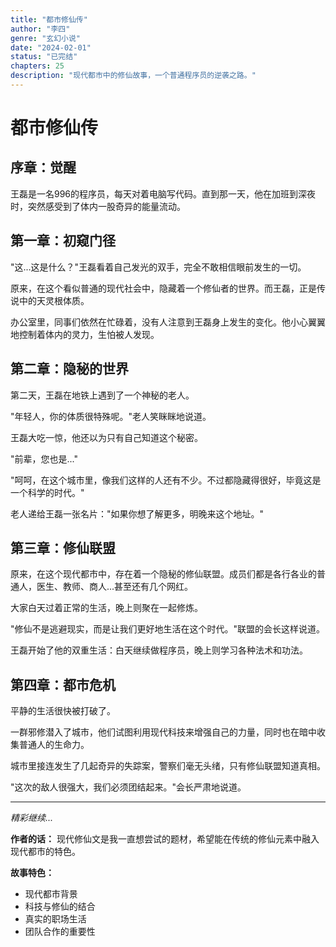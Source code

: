 ```yaml
---
title: "都市修仙传"
author: "李四"
genre: "玄幻小说"
date: "2024-02-01"
status: "已完结"
chapters: 25
description: "现代都市中的修仙故事，一个普通程序员的逆袭之路。"
---
```


# 都市修仙传

## 序章：觉醒

王磊是一名996的程序员，每天对着电脑写代码。直到那一天，他在加班到深夜时，突然感受到了体内一股奇异的能量流动。

## 第一章：初窥门径

"这...这是什么？"王磊看着自己发光的双手，完全不敢相信眼前发生的一切。

原来，在这个看似普通的现代社会中，隐藏着一个修仙者的世界。而王磊，正是传说中的天灵根体质。

办公室里，同事们依然在忙碌着，没有人注意到王磊身上发生的变化。他小心翼翼地控制着体内的灵力，生怕被人发现。

## 第二章：隐秘的世界

第二天，王磊在地铁上遇到了一个神秘的老人。

"年轻人，你的体质很特殊呢。"老人笑眯眯地说道。

王磊大吃一惊，他还以为只有自己知道这个秘密。

"前辈，您也是..."

"呵呵，在这个城市里，像我们这样的人还有不少。不过都隐藏得很好，毕竟这是一个科学的时代。"

老人递给王磊一张名片："如果你想了解更多，明晚来这个地址。"

## 第三章：修仙联盟

原来，在这个现代都市中，存在着一个隐秘的修仙联盟。成员们都是各行各业的普通人，医生、教师、商人...甚至还有几个网红。

大家白天过着正常的生活，晚上则聚在一起修炼。

"修仙不是逃避现实，而是让我们更好地生活在这个时代。"联盟的会长这样说道。

王磊开始了他的双重生活：白天继续做程序员，晚上则学习各种法术和功法。

## 第四章：都市危机

平静的生活很快被打破了。

一群邪修潜入了城市，他们试图利用现代科技来增强自己的力量，同时也在暗中收集普通人的生命力。

城市里接连发生了几起奇异的失踪案，警察们毫无头绪，只有修仙联盟知道真相。

"这次的敌人很强大，我们必须团结起来。"会长严肃地说道。

---

*精彩继续...*

**作者的话：** 现代修仙文是我一直想尝试的题材，希望能在传统的修仙元素中融入现代都市的特色。

**故事特色：**
- 现代都市背景
- 科技与修仙的结合
- 真实的职场生活
- 团队合作的重要性
